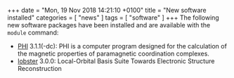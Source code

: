 +++
date = "Mon, 19 Nov 2018 14:21:10 +0100"
title = "New software installed"
categories = [ "news" ]
tags = [ "software" ]
+++
The following new software packages have been installed and are
available with the `module` command:

- [PHI](http://www.nfchilton.com/phi.html) 3.1.1(-dc): PHI is a computer program designed for the calculation of the magnetic properties of paramagnetic coordination complexes.
- [lobster](http://schmeling.ac.rwth-aachen.de/cohp/index.php?menuID=6) 3.0.0: Local-Orbital Basis Suite Towards Electronic Structure Reconstruction

